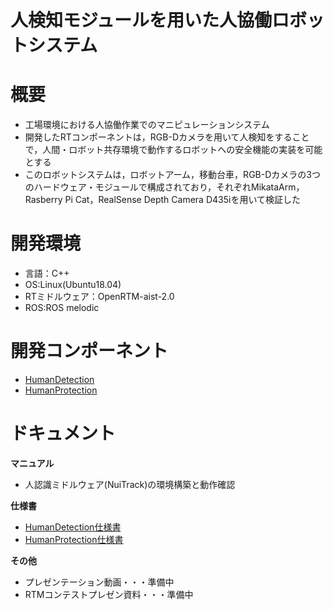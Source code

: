 # 人検知モジュールを用いた人協働ロボットシステム  

# 概要
* 工場環境における人協働作業でのマニピュレーションシステム  
* 開発したRTコンポーネントは，RGB-Dカメラを用いて人検知をすることで，人間・ロボット共存環境で動作するロボットへの安全機能の実装を可能とする  
* このロボットシステムは，ロボットアーム，移動台車，RGB-Dカメラの3つのハードウェア・モジュールで構成されており，それぞれMikataArm，Rasberry Pi Cat，RealSense Depth Camera D435iを用いて検証した  

# 開発環境
* 言語：C++  
* OS:Linux(Ubuntu18.04)  
* RTミドルウェア：OpenRTM-aist-2.0  
* ROS:ROS melodic  

# 開発コンポーネント
* [HumanDetection](https://github.com/Hisanori-Suito/HumanDetection/tree/master/RTC/HumanDetection)
* [HumanProtection](https://github.com/Hisanori-Suito/HumanDetection/tree/master/RTC/HumanProtection)

# ドキュメント
**マニュアル**
* 人認識ミドルウェア(NuiTrack)の環境構築と動作確認

**仕様書**
* [HumanDetection仕様書](https://github.com/Hisanori-Suito/HumanDetection/blob/master/Documents/HumanDetectionSpecification.pdf)
* [HumanProtection仕様書](https://github.com/Hisanori-Suito/HumanDetection/blob/master/Documents/HumanProtectionSpecification.pdf)

**その他**
* プレゼンテーション動画・・・準備中
* RTMコンテストプレゼン資料・・・準備中
